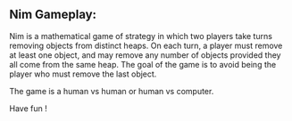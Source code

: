 Nim Gameplay:
-
Nim is a mathematical game of strategy
in which two players take turns removing objects from distinct heaps.
On each turn, a player must remove at least one object, 
and may remove any number of objects provided they all come from the same heap.
The goal of the game is to avoid being the player who must remove the last object.

The game is a human vs human or human vs computer.

Have fun !
